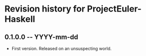 # Revision history for ProjectEuler-Haskell

## 0.1.0.0  -- YYYY-mm-dd

* First version. Released on an unsuspecting world.
